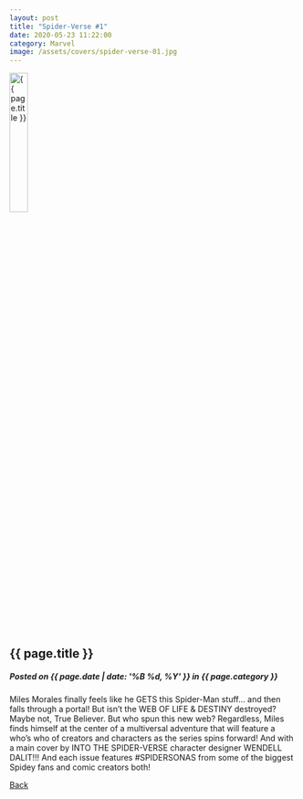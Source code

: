 ```yaml
---
layout: post
title: "Spider-Verse #1"
date: 2020-05-23 11:22:00
category: Marvel
image: /assets/covers/spider-verse-01.jpg
---
```


<div class="post">
	<img src="{{ page.image | relative_url }}" alt="{{ page.title }}" width="25%" />
	<h2>{{ page.title }}</h2>
	<h5>Posted on {{ page.date | date: '%B %d, %Y' }} in {{ page.category }}</h5>
	<p>Miles Morales finally feels like he GETS this Spider-Man stuff… and then falls through a portal! But isn’t the WEB OF LIFE & DESTINY destroyed? Maybe not, True Believer. But who spun this new web? Regardless, Miles finds himself at the center of a multiversal adventure that will feature a who’s who of creators and characters as the series spins forward! And with a main cover by INTO THE SPIDER-VERSE character designer WENDELL DALIT!!! And each issue features #SPIDERSONAS from some of the biggest Spidey fans and comic creators both!</p>
	<p><a title="Back" href="{{ site.url }}/">Back</a></p>
</div><!-- end /.post -->